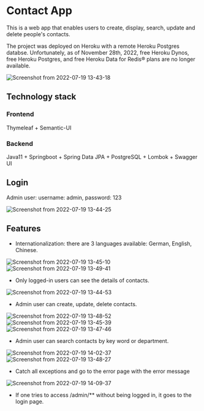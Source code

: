 # Contact App

This is a web app that enables users to create, display, search, update and delete people's contacts. 

The project was deployed on Heroku with a remote Heroku Postgres databse. 
Unfortunately, as of November 28th, 2022, free Heroku Dynos, free Heroku Postgres, and free Heroku Data for Redis® plans are no longer available. 


![Screenshot from 2022-07-19 13-43-18](https://user-images.githubusercontent.com/45092816/179743755-1c574693-796e-497d-9942-2ae915c2d643.png)


## Technology stack

### Frontend
Thymeleaf + Semantic-UI

### Backend
Java11 + Springboot + Spring Data JPA + PostgreSQL + Lombok + Swagger UI


## Login

Admin user: 
username: admin, password: 123

![Screenshot from 2022-07-19 13-44-25](https://user-images.githubusercontent.com/45092816/179744718-a57984da-a4d3-4d57-bd3b-254953dcb968.png)




## Features
- Internationalization: there are 3 languages available: German, English, Chinese.

![Screenshot from 2022-07-19 13-45-10](https://user-images.githubusercontent.com/45092816/179746112-c4ac81b0-60f9-491b-ad23-ec2972a4a355.png)
![Screenshot from 2022-07-19 13-49-41](https://user-images.githubusercontent.com/45092816/179746148-e0644fc4-42f6-4c22-bf0b-1fe79a40f479.png)


- Only logged-in users can see the details of contacts. 

![Screenshot from 2022-07-19 13-44-53](https://user-images.githubusercontent.com/45092816/179744833-9ee74289-5b03-41c3-9d80-d4b1fc8fc2aa.png)

- Admin user can create, update, delete contacts.

![Screenshot from 2022-07-19 13-48-52](https://user-images.githubusercontent.com/45092816/179745102-187a3af9-5d00-4609-855a-5359cc3dd29f.png)
![Screenshot from 2022-07-19 13-45-39](https://user-images.githubusercontent.com/45092816/179744881-2df3ff69-83cc-454d-b0ef-e16c95f98b84.png)
![Screenshot from 2022-07-19 13-47-46](https://user-images.githubusercontent.com/45092816/179744919-74d5ec27-8f05-4426-8d96-b56340def161.png)


- Admin user can search contacts by key word or department.

![Screenshot from 2022-07-19 14-02-37](https://user-images.githubusercontent.com/45092816/179745665-30ebbf31-c187-458e-80ee-07ef65f596e5.png)
![Screenshot from 2022-07-19 13-48-27](https://user-images.githubusercontent.com/45092816/179745057-cfa52165-86b3-4706-b67f-e787709edc88.png)

- Catch all exceptions and go to the error page with the error message

![Screenshot from 2022-07-19 14-09-37](https://user-images.githubusercontent.com/45092816/179746962-96b89c95-f998-4f0d-9454-fb8fd94072cd.png)

- If one tries to access /admin/** without being logged in, it goes to the login page.
